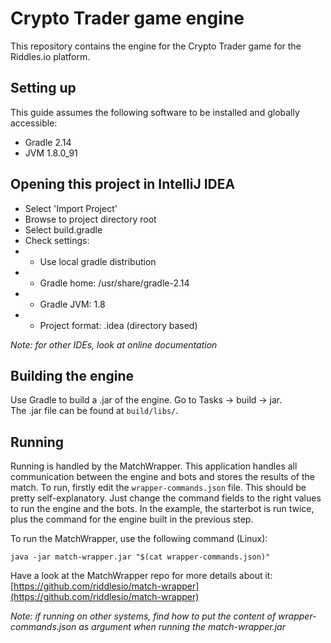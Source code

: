 # Crypto Trader game engine
This repository contains the engine for the Crypto Trader game for the Riddles.io platform.

## Setting up

This guide assumes the following software to be installed and globally
accessible:

- Gradle 2.14
- JVM 1.8.0_91

## Opening this project in IntelliJ IDEA

- Select 'Import Project'
- Browse to project directory root
- Select build.gradle
- Check settings:
- * Use local gradle distribution
- * Gradle home: /usr/share/gradle-2.14
- * Gradle JVM: 1.8
- * Project format: .idea (directory based)

*Note: for other IDEs, look at online documentation*

## Building the engine

Use Gradle to build a .jar of the engine. Go to Tasks -> build -> jar.  
The .jar file can be found at `build/libs/`.

## Running 

Running is handled by the MatchWrapper. This application handles all communication between
the engine and bots and stores the results of the match. To run, firstly edit the 
`wrapper-commands.json` file. This should be pretty self-explanatory. Just change the command
fields to the right values to run the engine and the bots. In the example, the starterbot
is run twice, plus the command for the engine built in the previous step.
 
To run the MatchWrapper, use the following command (Linux):
```
java -jar match-wrapper.jar "$(cat wrapper-commands.json)"
```

Have a look at the MatchWrapper repo for more details about it:
[https://github.com/riddlesio/match-wrapper](https://github.com/riddlesio/match-wrapper)

*Note: if running on other systems, find how to put the content of wrapper-commands.json as
argument when running the match-wrapper.jar*

